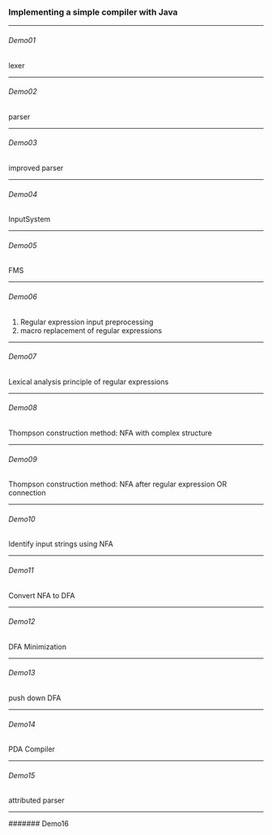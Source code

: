 ### Implementing a simple compiler with Java
***
###### Demo01
lexer
***
###### Demo02
parser
***
###### Demo03
improved parser
***
###### Demo04
InputSystem
****
###### Demo05
FMS
***
###### Demo06
1. Regular expression input preprocessing
2. macro replacement of regular expressions
***
###### Demo07
Lexical analysis principle of regular expressions
***
###### Demo08
Thompson construction method: NFA with complex structure
***
###### Demo09
Thompson construction method: NFA after regular expression OR connection
***
###### Demo10
Identify input strings using NFA
***
###### Demo11
Convert NFA to DFA
***
###### Demo12
DFA Minimization
***
###### Demo13
push down DFA
***
###### Demo14
PDA Compiler
***
###### Demo15
attributed parser
***
####### Demo16
